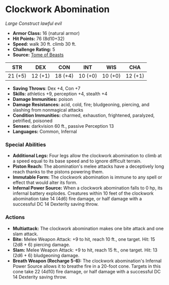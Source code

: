 # Clockwork Abomination

*Large* *Construct* *lawful evil*

- **Armor Class:** 16 (natural armor)
- **Hit Points:** 76 (8d10+32)
- **Speed:** walk 30 ft. climb 30 ft.
- **Challenge Rating:** 5
- **Source:** [Tome of Beasts](https://koboldpress.com/kpstore/product/tome-of-beasts-for-5th-edition-print/)

| STR | DEX | CON | INT | WIS | CHA |
| --- | --- | --- | --- | --- | --- |
| 21 (+5) | 12 (+1) | 18 (+4) | 10 (+0) | 10 (+0) | 12 (+1) |

- **Saving Throws**: Dex +4, Con +7
- **Skills:** athletics +9, perception +4, stealth +4
- **Damage Immunities:** poison
- **Damage Resistances:** acid, cold, fire; bludgeoning, piercing, and slashing from nonmagical attacks
- **Condition Immunities:** charmed, exhaustion, frightened, paralyzed, petrified, poisoned
- **Senses:** darkvision 60 ft., passive Perception 13
- **Languages:** Common, Infernal
### Special Abilities
- **Additional Legs:** Four legs allow the clockwork abomination to climb at a speed equal to its base speed and to ignore difficult terrain.
- **Piston Reach:** The abomination's melee attacks have a deceptively long reach thanks to the pistons powering them.
- **Immutable Form:** The clockwork abomination is immune to any spell or effect that would alter its form.
- **Infernal Power Source:** When a clockwork abomination falls to 0 hp, its infernal battery explodes. Creatures within 10 feet of the clockwork abomination take 14 (4d6) fire damage, or half damage with a successful DC 14 Dexterity saving throw.
### Actions
- **Multiattack:** The clockwork abomination makes one bite attack and one slam attack.
- **Bite:** Melee Weapon Attack: +9 to hit, reach 10 ft., one target. Hit: 15 (2d8 + 6) piercing damage.
- **Slam:** Melee Weapon Attack: +9 to hit, reach 15 ft., one target. Hit: 13 (2d6 + 6) bludgeoning damage.
- **Breath Weapon (Recharge 5-6):** The clockwork abomination's Infernal Power Source allows it to breathe fire in a 20-foot cone. Targets in this cone take 22 (4d10) fire damage, or half damage with a successful DC 14 Dexterity saving throw.
